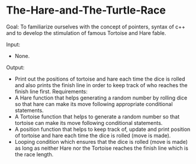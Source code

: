 # The-Hare-and-The-Turtle-Race

Goal: To familiarize ourselves with the concept of pointers, syntax of c++ and to develop the stimulation of famous Tortoise and Hare fable.

Input: 
* None.

Output:
* Print out the positions of tortoise and hare each time the dice is rolled and also prints the finish line in order to keep track of who reaches the finish line first.
Requirements:
* A Hare function that helps generating a random number by rolling dice so that hare can make its move following appropriate conditional statements.
* A Tortoise function that helps to generate a random number so that tortoise can make its move following conditional statements.
* A position function that helps to keep track of, update and print position of tortoise and hare each time the dice is rolled (move is made).
* Looping condition which ensures that the dice is rolled (move is made) as long as neither Hare nor the Tortoise reaches the finish line which is the race length.

